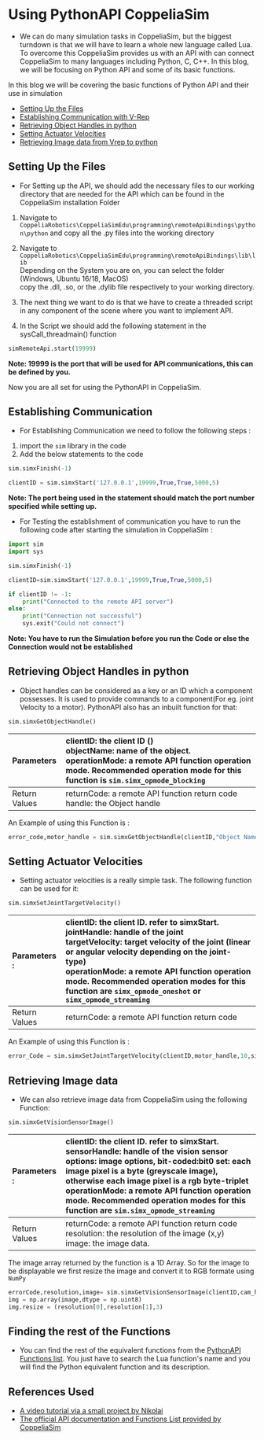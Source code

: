 # Using PythonAPI CoppeliaSim
* We can do many simulation tasks in CoppeliaSim, but the biggest turndown is that we will have to learn a whole new language called Lua. To overcome this CoppeliaSim provides us with an API with can connect CoppeliaSim to many languages including Python, C, C++. In this blog, we will be focusing on Python API and some of its basic functions.

In this blog we will be covering the basic functions of Python API and their use in simulation</br>
* [Setting Up the Files](#setting-up-the-files)</br>
* [Establishing Communication with V-Rep](#establishing-communication)</br>
* [Retrieving Object Handles in python](#retrieving-object-handles-in-python)</br>
* [Setting Actuator Velocities](#setting-actuator-velocities)</br>
* [Retrieving Image data from Vrep to python](#retrieving-image-data)</br>

 
## Setting Up the Files
* For Setting up the API, we should add the necessary files to our working directory that are needed for the API which can be found in the CoppeliaSim installation Folder

1) Navigate to `CoppeliaRobotics\CoppeliaSimEdu\programming\remoteApiBindings\python\python` and copy all the .py files into the working directory</br>
2) Navigate to `CoppeliaRobotics\CoppeliaSimEdu\programming\remoteApiBindings\lib\lib`</br>
  Depending on the System you are on, you can select the folder (Windows, Ubuntu 16/18, MacOS)</br>
  copy the .dll, .so, or the .dylib file respectively to your working directory.
 
3) The next thing we want to do is that we have to create a threaded script in any component of the scene where you want to implement API.
4) In the Script we should add the following statement in the sysCall_threadmain() function

```python
simRemoteApi.start(19999)
```

**Note: 19999 is the port that will be used for API communications, this can be defined by you.**

Now you are all set for using the PythonAPI in CoppeliaSim.
## Establishing Communication
* For Establishing Communication we need to follow the following steps :</br>
1) import the `sim` library in the code</br>
2) Add the below statements to the code

```python
sim.simxFinish(-1)

clientID = sim.simxStart('127.0.0.1',19999,True,True,5000,5)
```
**Note: The port being used in the statement should match the port number specified while setting up.**

* For Testing the establishment of communication you have to run the following code after starting the simulation in CoppeliaSim :
```python
import sim
import sys

sim.simxFinish(-1)

clientID=sim.simxStart('127.0.0.1',19999,True,True,5000,5)

if clientID != -1:
    print("Connected to the remote API server")
else:
    print("Connection not successful")
    sys.exit("Could not connect")
```
**Note: You have to run the Simulation before you run the Code or else the Connection would not be established**

## Retrieving Object Handles in python
* Object handles can be considered as a key or an ID which a component possesses. It is used to provide commands to a component(For eg. joint Velocity to a motor). PythonAPI also has an inbuilt function for that:

```python
sim.simxGetObjectHandle()
```

|Parameters   | clientID: the client ID () </br> objectName: name of the object. </br>operationMode: a remote API function operation mode. Recommended operation mode for this function is `sim.simx_opmode_blocking`  |
| :-----      | :--- |
|Return Values| returnCode: a remote API function return code </br> handle: the Object handle|

An Example of using this Function is :
```python
error_code,motor_handle = sim.simxGetObjectHandle(clientID,"Object Name in CoppeliaSim", sim.simx_opmode_oneshot_wait)
```
## Setting Actuator Velocities
* Setting actuator velocities is a really simple task. The following function can be used for it:

```python
sim.simxSetJointTargetVelocity()
```
|Parameters : | clientID: the client ID. refer to simxStart.</br>jointHandle: handle of the joint</br>targetVelocity: target velocity of the joint (linear or angular velocity depending on the joint-type)</br>operationMode: a remote API function operation mode. Recommended operation modes for this function are `simx_opmode_oneshot` or `simx_opmode_streaming`   |
| :-----      | :--- |
|Return Values| returnCode: a remote API function return code |

An Example of using this Function is :
```python
error_Code = sim.simxSetJointTargetVelocity(clientID,motor_handle,10,sim.simx_opmode_streaming)
```
## Retrieving Image data 
* We can also retrieve image data from CoppeliaSim using the following Function:

```python
sim.simxGetVisionSensorImage()
```
|Parameters :| clientID: the client ID. refer to simxStart.</br>sensorHandle: handle of the vision sensor</br>options: image options, bit-coded:bit0 set: each image pixel is a byte (greyscale image), otherwise each image pixel is a rgb byte-triplet</br>operationMode: a remote API function operation mode. Recommended operation modes for this function are `sim.simx_opmode_streaming` |
| :-----      | :--- |
|Return Values| returnCode: a remote API function return code</br>resolution: the resolution of the image (x,y)<br/>image: the image data.  |


The image array returned by the function is a 1D Array. So for the image to be displayable we first resize the image and convert it to RGB formate using `NumPy`


```python
errorCode,resolution,image= sim.simxGetVisionSensorImage(clientID,cam_handle,0,vrep.simx_opmode_streaming)
img = np.array(image,dtype = np.uint8)
img.resize = (resolution[0],resolution[1],3)
```
## Finding the rest of the Functions 
* You can find the rest of the equivalent functions from the [PythonAPI Functions list](https://www.coppeliarobotics.com/helpFiles/en/remoteApiFunctionsPython.htm). You just have to search the Lua function's name and you will find the Python equivalent function and its description. 

## References Used
* [A video tutorial via a small project by Nikolai](https://youtu.be/SQont-mTnfM)</br>
* [The official API documentation and Functions List provided by CoppeliaSim](https://www.coppeliarobotics.com/helpFiles/en/remoteApiFunctionsPython.htm)</br>
